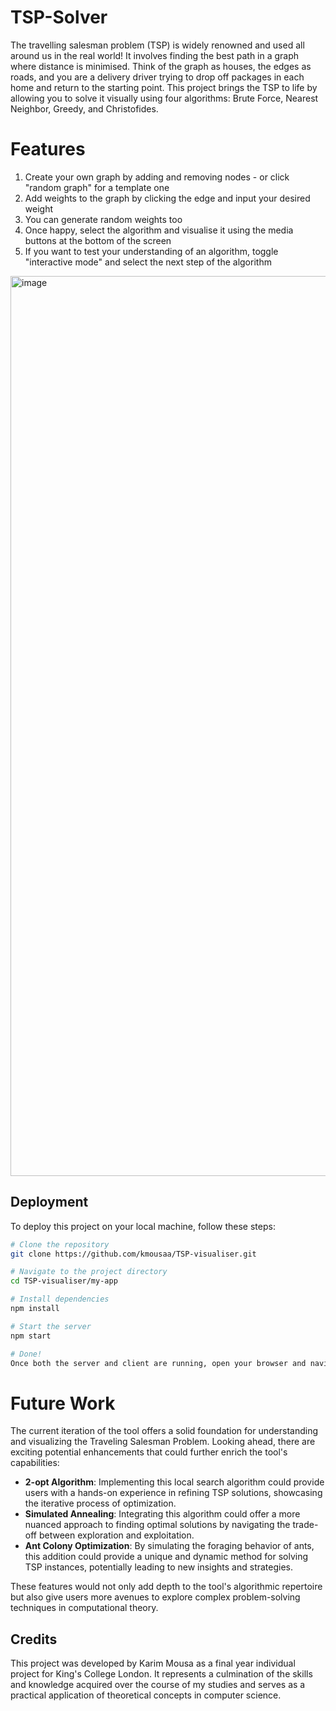 # TSP-Solver

The travelling salesman problem (TSP) is widely renowned and used all around us in the real world! It involves finding the best path in a graph where distance is minimised. Think of the graph as houses, the edges as roads, and you are a delivery driver trying to drop off packages in each home and return to the starting point. This project brings the TSP to life by allowing you to solve it visually using four algorithms: Brute Force, Nearest Neighbor, Greedy, and Christofides.

# Features
1. Create your own graph by adding and removing nodes - or click "random graph" for a template one
2. Add weights to the graph by clicking the edge and input your desired weight
3. You can generate random weights too
4. Once happy, select the algorithm and visualise it using the media buttons at the bottom of the screen
6. If you want to test your understanding of an algorithm, toggle "interactive mode" and select the next step of the algorithm


<img width="1440" alt="image" src="https://github.com/kmousaa/TSP-visualiser/assets/99260175/ac77b9c5-821c-4309-8250-720693ed4464">


## Deployment

To deploy this project on your local machine, follow these steps:

```bash
# Clone the repository
git clone https://github.com/kmousaa/TSP-visualiser.git

# Navigate to the project directory
cd TSP-visualiser/my-app

# Install dependencies
npm install

# Start the server
npm start

# Done!
Once both the server and client are running, open your browser and navigate to http://localhost:3000

```

# Future Work

The current iteration of the tool offers a solid foundation for understanding and visualizing the Traveling Salesman Problem. Looking ahead, there are exciting potential enhancements that could further enrich the tool's capabilities:

- **2-opt Algorithm**: Implementing this local search algorithm could provide users with a hands-on experience in refining TSP solutions, showcasing the iterative process of optimization.
- **Simulated Annealing**: Integrating this algorithm could offer a more nuanced approach to finding optimal solutions by navigating the trade-off between exploration and exploitation.
- **Ant Colony Optimization**: By simulating the foraging behavior of ants, this addition could provide a unique and dynamic method for solving TSP instances, potentially leading to new insights and strategies.

These features would not only add depth to the tool's algorithmic repertoire but also give users more avenues to explore complex problem-solving techniques in computational theory.



## Credits

This project was developed by Karim Mousa as a final year individual project for King's College London. It represents a culmination of the skills and knowledge acquired over the course of my studies and serves as a practical application of theoretical concepts in computer science.

